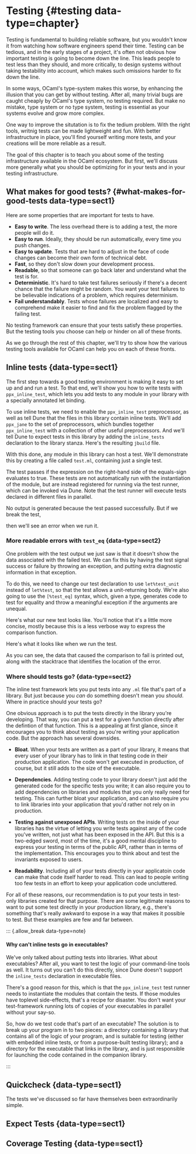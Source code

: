 # Testing {#testing data-type=chapter}

Testing is fundamental to building reliable software, but you wouldn't
know it from watching how software engineers spend their time.
Testing can be tedious, and in the early stages of a project, it's
often not obvious how important testing is going to become down the
line. This leads people to test less than they should, and more
critically, to design systems without taking testability into account,
which makes such omissions harder to fix down the line.

In some ways, OCaml's type-system makes this worse, by enhancing the
illusion that you can get by without testing.  After all, many trivial
bugs are caught cheaply by OCaml's type system, no testing
required. But make no mistake, type system or no type system, testing
is essential as your systems evolve and grow more complex.

One way to improve the situtation is to fix the tedium problem. With
the right tools, writnig tests can be made lightweight and fun.  With
better infrastructure in place, you'll find yourself writing more
tests, and your creations will be more reliable as a result.

The goal of this chapter is to teach you about some of the testing
infrastructure available in the OCaml ecosystem. But first, we'll
discuss more generally what you should be optimizing for in your tests
and in your testing infrastructure.

## What makes for good tests? {#what-makes-for-good-tests data-type=sect1}

Here are some properties that are important for tests to have.

- **Easy to write**. The less overhead there is to adding a test, the
  more people will do it.
- **Easy to run**. Ideally, they should be run automatically, every time
  you push changes.
- **Easy to update**. Tests that are hard to adjust in the face of code
  changes can become their own form of technical debt.
- **Fast**, so they don't slow down your development process.
- **Readable**, so that someone can go back later and understand what
  the test is for.
- **Deterministic**. It's hard to take test failures seriously if
  there's a decent chance that the failure might be random.  You want
  your test failures to be believable indications of a problem, which
  requires determinism.
- **Fail understandably**. Tests whose failures are localized and easy
  to comprehend make it easier to find and fix the problem flagged by
  the failing test.

No testing framework can ensure that your tests satisfy these
properties. But the testing tools you choose can help or hinder on all
of these fronts.

As we go through the rest of this chapter, we'll try to show how the
various testing tools available for OCaml can help you on each of
these fronts.

## Inline tests {data-type=sect1}

The first step towards a good testing environment is making it easy to
set up and and run a test.  To that end, we'll show you how to write
tests with `ppx_inline_test`, which lets you add tests to any module
in your library with a specially annotated let binding.

To use inline tests, we need to enable the `ppx_inline_test`
preprocessor, as well as tell Dune that the files in this library
contain inline tests.  We'll add `ppx_jane` to the set of
preprocessors, which bundles together `ppx_inline_test` with a
collection of other useful preprocessors.  And we'll tell Dune to
expect tests in this library by adding the `inline_tests` declaration
to the library stanza. Here's the resulting `jbuild` file.

<link rel="import" href="code/testing/simple_inline_test/jbuild" />

With this done, any module in this library can host a test. We'll
demonstrate this by creating a file called `test.ml`, containing just
a single test.

<link rel="import" href="code/testing/simple_inline_test/test.ml" />

The test passes if the expression on the right-hand side of the
equals-sign evaluates to true.  These tests are not automatically run
with the instantiation of the module, but are instead registered for
running via the test runner, which can be invoked via Dune.  Note that
the test runner will execute tests declared in different files in
parallel.

<link rel="import" href="code/testing/simple_inline_test/run.sh" />

No output is generated because the test passed successfully.
But if we break the test,

<link rel="import" href="code/testing/broken_inline_test/test.ml" />

then we'll see an error when we run it.

<link rel="import" href="code/testing/broken_inline_test/run.sh" />

### More readable errors with `test_eq` {data-type=sect2}

One problem with the test output we just saw is that it doesn't show
the data associated with the failed test.  We can fix this by having
the test signal success or failure by throwing an exception, and
putting extra diagnostic information in that exception.

To do this, we need to change our test declaration to use
`let%test_unit` instead of `let%test`, so that the test allows a
unit-returning body. We're also going to use the `[%test_eq]` syntax,
which, given a type, generates code to test for equality and throw a
meaningful exception if the arguments are unequal.

Here's what our new test looks like. You'll notice that it's a little
more concise, mostly because this is a less verbose way to express the
comparison function.

<link rel="import" href="code/testing/test_eq-inline_test/test.ml" />

Here's what it looks like when we run the test.

<link rel="import" href="code/testing/test_eq-inline_test/run.sh" />

As you can see, the data that caused the comparison to fail is printed
out, along with the stacktrace that identifies the location of the
error.

### Where should tests go? {data-type=sect2}

The inline test framework lets you put tests into any `.ml` file
that's part of a library. But just because you *can* do something
doesn't mean you *should*. Where in practice should your tests go?

One obvious approach is to put the tests directly in the library
you're developing. That way, you can put a test for a given function
directly after the defintion of that function. This is a appealing at
first glance, since it encourages you to think about testing as you're
writing your application code. But the approach has several downsides.

- **Bloat**. When your tests are written as a part of your library, it
  means that every user of your library has to link in that testing
  code in their production application. The code won't get executed in
  production, of course, but it still adds to the size of the
  executable.

- **Dependencies**. Adding testing code to your library doesn't just
  add the generated code for the specific tests you write; it can also
  require you to add dependencies on libraries and modules that you
  only really need for testing. This can further bloat your
  application, and can also require you to link libraries into your
  application that you'd rather not rely on in production.

- **Testing against unexposed APIs**. Writing tests on the inside of your
  libraries has the virtue of letting you write tests against any of
  the code you've written, not just what has been exposed in the
  API. But this is a two-edged sword, most of the time, it's a good
  mental discipline to express your testing in terms of the public
  API, rather than in terms of the implementation. This encourages you
  to think about and test the invariants exposed to users.

- **Readability**. Including all of your tests directly in your
  applicatoin code can make that code itself harder to read. This can
  lead to people writing too few tests in an effort to keep your
  application code uncluttered.

For all of these reasons, our recommendation is to put your tests in
test-only libraries created for that purpose.  There are some
legitimate reasons to want to put some test directly in your
production library, e.g., there's something that's really awkward to
expose in a way that makes it possible to test. But these examples are
few and far between.

::: {.allow_break data-type=note}
#### Why can't inline tests go in executables?

We've only talked about putting tests into libraries. What about
executables? After all, you want to test the logic of your
command-line tools as well. It turns out you can't do this directly,
since Dune doesn't support the `inline_tests` declaration in
executable files.

There's a good reason for this, which is that the `ppx_inline_test`
test runner needs to instantiate the modules that contain the
tests. If those modules have toplevel side-effects, that's a recipe
for disaster. You don't want your test-framework running lots of
copies of your executables in parallel without your say-so.

So, how do we test code that's part of an executable? The solution is
to break up your program in to two pieces: a directory containing a
library that contains all of the logic of your program, and is
suitable for testing (either with embedded inline tests, or from a
purpose-built testing library); and a directory for the executable
that links in the library, and is just responsible for launching the
code contained in the companion library.

:::


## Quickcheck {data-type=sect1}

The tests we've discussed so far have themselves been extraordinarily
simple.

## Expect Tests {data-type=sect1}




## Coverage Testing {data-type=sect1}
